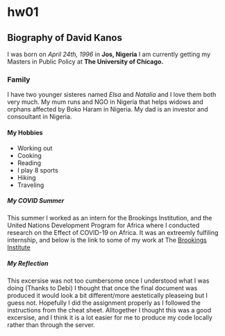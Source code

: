 # hw01

## Biography of David Kanos

I was born on *April 24th, 1996* in **Jos, Nigeria**  I am currently getting my Masters in Public Policy at **The University of Chicago.**

### Family

I have two younger sisteres named *Elsa* and *Natalia* and I love them both very much. My mum runs and NGO in Nigeria that helps widows and orphans affected by Boko Haram in Nigeria. My dad is an investor and consoultant in Nigeria. 

#### My Hobbies

* Working out
* Cooking 
* Reading 
* I play 8 sports
* Hiking 
* Traveling

##### My COVID Summer

This summer I worked as an intern for the Brookings Institution, and the United Nations Development Program for Africa where I conducted research on the Effect of COVID-19 on Africa. It was an extreemly fulfiling internship, and below is the link to some of my work at The [Brookings Institute](https://harris.uchicago.edu/admissions/blog/my-summer-internship-brookings-institute)

##### My Reflection

This excersise was not too cumbersome once I understood what I was doing (Thanks to Debi) I thought that once the final document was produced it would look a bit different/more aestetically pleaseing but I guess not. Hopefully I did the assignment properly as I followed the instructions from the cheat sheet. Alltogether I thought this was a good excersise, and I think it is a lot easier for me to produce my code locally rather than through the server. 

